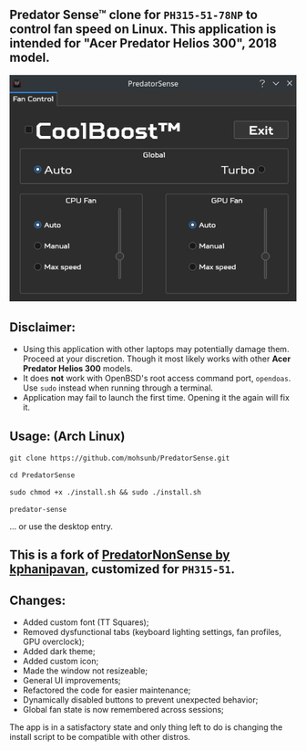 ## Predator Sense™ clone for ```PH315-51-78NP``` to control fan speed on Linux. This application is intended for "Acer Predator Helios 300", 2018 model.
![Predator Sense](demo.png)

## Disclaimer:
* Using this application with other laptops may potentially damage them. Proceed at your discretion. Though it most likely works with other **Acer Predator Helios 300** models.
* It does **not** work with OpenBSD's root access command port, ```opendoas```. Use ```sudo``` instead when running through a terminal.
* Application may fail to launch the first time. Opening it the again will fix it.
## Usage: (Arch Linux)
```
git clone https://github.com/mohsunb/PredatorSense.git
```
```
cd PredatorSense
```
```
sudo chmod +x ./install.sh && sudo ./install.sh
```
```
predator-sense
```
... or use the desktop entry.

## This is a fork of [PredatorNonSense by kphanipavan](https://github.com/kphanipavan/PredatorNonSense), customized for ```PH315-51```.

## Changes:
* Added custom font (TT Squares);
* Removed dysfunctional tabs (keyboard lighting settings, fan profiles, GPU overclock);
* Added dark theme;
* Added custom icon;
* Made the window not resizeable;
* General UI improvements;
* Refactored the code for easier maintenance;
* Dynamically disabled buttons to prevent unexpected behavior;
* Global fan state is now remembered across sessions;

The app is in a satisfactory state and only thing left to do is changing the install script to be compatible with other distros.
